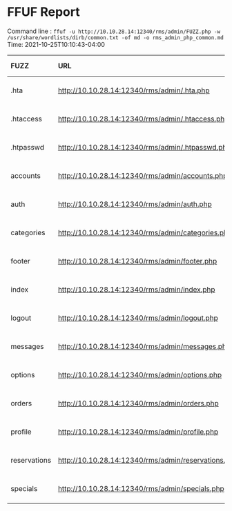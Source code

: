 # FFUF Report

  Command line : `ffuf -u http://10.10.28.14:12340/rms/admin/FUZZ.php -w /usr/share/wordlists/dirb/common.txt -of md -o rms_admin_php_common.md`
  Time: 2021-10-25T10:10:43-04:00

  | FUZZ | URL | Redirectlocation | Position | Status Code | Content Length | Content Words | Content Lines | Content Type | ResultFile |
  | :- | :-- | :--------------- | :---- | :------- | :---------- | :------------- | :------------ | :--------- | :----------- |
  | .hta | http://10.10.28.14:12340/rms/admin/.hta.php |  | 11 | 403 | 220 | 15 | 9 | text/html; charset=iso-8859-1 |  |
  | .htaccess | http://10.10.28.14:12340/rms/admin/.htaccess.php |  | 12 | 403 | 225 | 15 | 9 | text/html; charset=iso-8859-1 |  |
  | .htpasswd | http://10.10.28.14:12340/rms/admin/.htpasswd.php |  | 13 | 403 | 225 | 15 | 9 | text/html; charset=iso-8859-1 |  |
  | accounts | http://10.10.28.14:12340/rms/admin/accounts.php | access-denied.php | 252 | 302 | 0 | 1 | 1 | text/html; charset=UTF-8 |  |
  | auth | http://10.10.28.14:12340/rms/admin/auth.php | access-denied.php | 515 | 302 | 0 | 1 | 1 | text/html; charset=UTF-8 |  |
  | categories | http://10.10.28.14:12340/rms/admin/categories.php | access-denied.php | 786 | 302 | 0 | 1 | 1 | text/html; charset=UTF-8 |  |
  | footer | http://10.10.28.14:12340/rms/admin/footer.php |  | 1652 | 200 | 118 | 10 | 3 | text/html; charset=UTF-8 |  |
  | index | http://10.10.28.14:12340/rms/admin/index.php | access-denied.php | 2017 | 302 | 0 | 1 | 1 | text/html; charset=UTF-8 |  |
  | logout | http://10.10.28.14:12340/rms/admin/logout.php |  | 2362 | 200 | 748 | 42 | 22 | text/html; charset=UTF-8 |  |
  | messages | http://10.10.28.14:12340/rms/admin/messages.php | access-denied.php | 2505 | 302 | 0 | 1 | 1 | text/html; charset=UTF-8 |  |
  | options | http://10.10.28.14:12340/rms/admin/options.php | access-denied.php | 2777 | 302 | 0 | 1 | 1 | text/html; charset=UTF-8 |  |
  | orders | http://10.10.28.14:12340/rms/admin/orders.php | access-denied.php | 2792 | 302 | 0 | 1 | 1 | text/html; charset=UTF-8 |  |
  | profile | http://10.10.28.14:12340/rms/admin/profile.php | access-denied.php | 3160 | 302 | 0 | 1 | 1 | text/html; charset=UTF-8 |  |
  | reservations | http://10.10.28.14:12340/rms/admin/reservations.php | access-denied.php | 3396 | 302 | 0 | 1 | 1 | text/html; charset=UTF-8 |  |
  | specials | http://10.10.28.14:12340/rms/admin/specials.php | access-denied.php | 3773 | 302 | 0 | 1 | 1 | text/html; charset=UTF-8 |  |
  